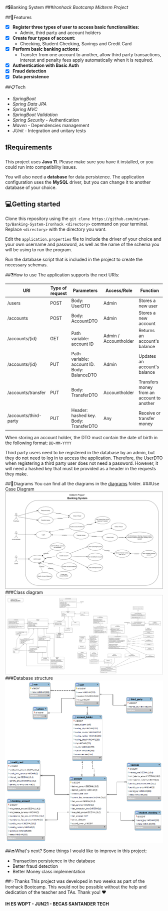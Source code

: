 #💲Banking System
###_Ironhack Bootcamp Midterm Project_

##📌Features

-[x] **Register three types of user to access basic functionalities:**
    * Admin, third party and account holders
-[x] **Create four types of account:**
    * Checking, Student Checking, Savings and Credit Card
-[x] **Perform basic banking actions:**
    * Transfer from one account to another, allow third party transactions, interest and
      penalty fees apply automatically when it is required.
-[x] **Authentication with Basic Auth**
-[x] **Fraud detection**
-[x] **Data persistence**

##📋Tech

* _SpringBoot_
* _Spring Data JPA_
* _Spring MVC_
* _SpringBoot Validation_
* _Spring Security_ - Authentication
* _Maven_ - Dependencies management
* _JUnit_ - Integration and unitary tests

## :exclamation:Requirements
This project uses **Java 11**. Please make sure you have it installed, or you could run into compatibility issues.

You will also need a **database** for data persistence. The application configuration uses the **MySQL** driver, but you can
change it to another database of your choice.

## :computer:Getting started

Clone this repository using the `git clone https://github.com/miryam-tp/Banking-System-Ironhack <directory>` command on your terminal. Replace `<directory>` with
the directory you want.  

Edit the `application.properties` file to include the driver of your choice and your own username and password,
as well as the name of the schema you will be using to run the program.

Run the database script that is included in the project to create the necessary schemas.

##❓How to use
The application supports the next URIs:

| URI | Type of request | Parameters |  Access/Role |  Function  |
| ------ | ------ | ------ | ------ |  ------ |
| /users | POST | Body: UserDTO | Admin |  Stores a new user |
| /accounts | POST | Body: AccountDTO | Admin | Stores a new account |
| /accounts/{id} | GET | Path variable: account ID | Admin / Accountholder | Returns an account's balance |
| /accounts/{id} | PUT | Path variable: account ID. Body: BalanceDTO | Admin | Updates an account's balance |
| /accounts/transfer | PUT | Body: TransferDTO | Accountholder | Transfers money from an account to another |
| /accounts/third-party | PUT | Header: hashed key. Body: TransferDTO | Any | Receive or transfer money |

When storing an account holder, the DTO must contain the date of birth in the following format: `DD-MM-YYYY`

Third party users need to be registered in the database by an admin, but they do not need to log in to access the application.
Therefore, the UserDTO when registering a third party user does not need a password. However, it will need a hashed key that must be
provided as a header in the requests they make.

##💬Diagrams
You can find all the diagrams in the [diagrams](diagrams) folder.
###Use Case Diagram
![image](diagrams/Midterm%20Project-Use%20Case%20Diagram.jpg)
###Class diagram
![image](diagrams/Midterm%20Project-Class%20Diagram.jpg)
###Database structure
![image](diagrams/database-diagram.png)

##🔜What's next?
Some things I would like to improve in this project:
- Transaction persistence in the database
- Better fraud detection
- Better Money class implementation

##✨Thanks
This project was developed in two weeks as part of the Ironhack Bootcamp.
This would not be possible without the help and dedication of the teacher and TAs. Thank you! ♥
#### IH ES WDPT - JUN21 - BECAS SANTANDER TECH